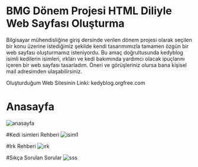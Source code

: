 # BMG Dönem Projesi  HTML Diliyle Web Sayfası Oluşturma
 Bilgisayar mühendisliğine giriş dersinde verilen dönem projesi olarak seçilen bir konu üzerine istediğimiz şekilde kendi tasarımımızla tamamen özgün bir web sayfası oluşturmamız isteniyordu. Bu amaç doğrultusunda kedyblog isimli kedilerin isimleri, ırkları ve kedi bakımında yardımcı olacak ipuçlarını içeren bir web sayfası tasarladım. Öneri ve görüşleriniz olursa bana kişisel mail adresimden ulaşabilirsiniz.
 <p>Oluşturduğum Web Sitesinin Linki: kedyblog.orgfree.com</p>
 
# Anasayfa
![anasayfa](https://user-images.githubusercontent.com/90787721/227057257-326858ea-4bd3-474a-b032-4138e5e69a77.png)

#Kedi isimleri Rehberi
![isim1](https://user-images.githubusercontent.com/90787721/227057421-3cff261c-0e45-4dd8-8e1e-9c4881c693f0.png)

#Irk Rehberi
![ırk](https://user-images.githubusercontent.com/90787721/227057531-8e2c7ab0-a22e-4874-81a6-d7ed70f38b91.png)


#Sıkça Sorulan Sorular
![sss](https://user-images.githubusercontent.com/90787721/227057603-731da1af-d211-4283-b790-4e1e07721907.png)


